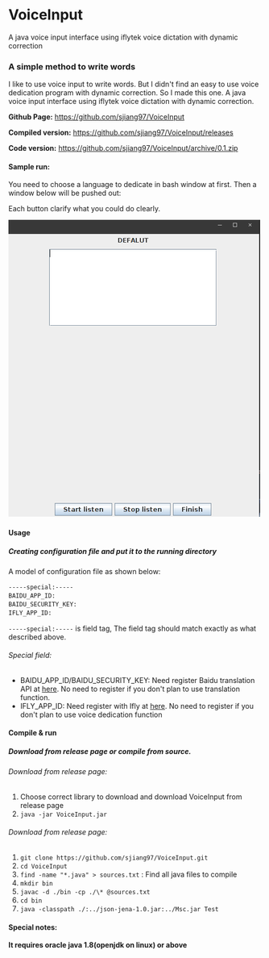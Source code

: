 # VoiceInput
A java voice input interface using iflytek voice dictation with dynamic correction
### A simple method to write words

I like to use voice input to write words. But I didn't find an easy to use voice dedication program with dynamic correction. So I made this one. A java voice input interface using iflytek voice dictation with dynamic correction.

**Github Page:** https://github.com/sjiang97/VoiceInput

**Compiled version:** https://github.com/sjiang97/VoiceInput/releases

**Code version:** https://github.com/sjiang97/VoiceInput/archive/0.1.zip

#### Sample run:

You need to choose a language to dedicate in bash window at first. Then a window below will be pushed out: 

Each button clarify what you could do clearly. 

![](https://raw.githubusercontent.com/sjiang97/sjiang97.github.io/master/2019/projects/AutoCommenter/3.png)

#### Usage

##### Creating configuration file and put it to the running directory

A model of configuration file as shown below:

```txt
-----special:-----
BAIDU_APP_ID: 
BAIDU_SECURITY_KEY: 
IFLY_APP_ID: 
```

``-----special:-----`` is field tag, The field tag should match exactly as what described above. 

###### Special field:

- BAIDU_APP_ID/BAIDU_SECURITY_KEY: Need register Baidu translation API at [here](http://api.fanyi.baidu.com/api/trans/product/index). No need to register if you don't plan to use translation function.
- IFLY_APP_ID: Need register with Ifly at [here](https://www.xfyun.cn/). No need to register if you don't plan to use voice dedication function 

#### Compile & run

##### Download from release page or compile from source.

###### Download from release page:

1. Choose correct library to download and download VoiceInput from release page
2. ``java -jar VoiceInput.jar ``

###### Download from release page:

1. ``git clone https://github.com/sjiang97/VoiceInput.git``
2. ``cd VoiceInput``
3. ``find -name "*.java" > sources.txt`` : Find all java files to compile
4. ``mkdir bin``
5. ``javac -d ./bin -cp ./\* @sources.txt``
6. ``cd bin``
7. ``java -classpath ./:../json-jena-1.0.jar:../Msc.jar Test``

#### Special notes:

**It requires oracle java 1.8(openjdk on linux) or above**
